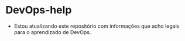 # DevOps-help

- Estou atualizando este repositório com informações que acho legais para o aprendizado de DevOps.
